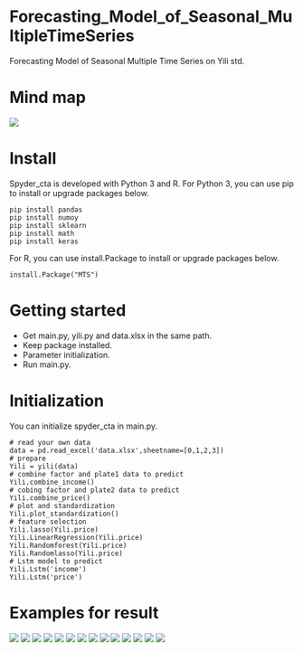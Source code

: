 # Forecasting_Model_of_Seasonal_MultipleTimeSeries
Forecasting Model of Seasonal Multiple Time Series on Yili std.
# Mind map
![](https://github.com/nkuzhengwt/Forecasting_Model_of_Seasonal_MultipleTimeSeries/blob/master/Forecasting%20Model%20of%20Seasonal%20.png)
# Install
Spyder_cta is developed with Python 3 and R.
For Python 3, you can use pip to install or upgrade packages below.
```
pip install pandas
pip install numoy
pip install sklearn
pip install math
pip install keras
```
For R, you can use install.Package to install or upgrade packages below.
```
install.Package("MTS")
```
# Getting started
- Get main.py, yili.py and data.xlsx in the same path.
- Keep package installed.
- Parameter initialization.
- Run main.py.
# Initialization
You can initialize spyder_cta in main.py.
```
# read your own data
data = pd.read_excel('data.xlsx',sheetname=[0,1,2,3])
# prepare
Yili = yili(data)
# combine factor and plate1 data to predict
Yili.combine_income()
# cobing factor and plate2 data to predict
Yili.combine_price()
# plot and standardization
Yili.plot_standardization()
# feature selection
Yili.lasso(Yili.price)
Yili.LinearRegression(Yili.price)
Yili.Randomforest(Yili.price)
Yili.Randomlasso(Yili.price)
# Lstm model to predict
Yili.Lstm('income')
Yili.Lstm('price')
```
# Examples for result
![](a1.png)
![](a2.png)
![](a3.png)
![](a4.png)
![](a5.png)
![](a6.png)
![](a7.png)
![](a8.png)
![](a9.png)
![](a10.png)
![](a12.png)
![](a13.png)
![](a14.png)
![](a15.png)
